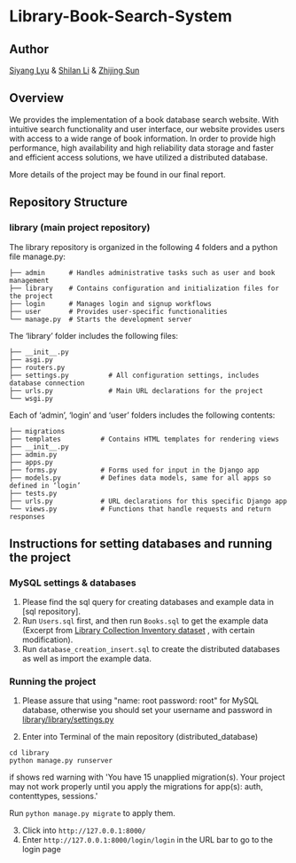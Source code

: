 # Library-Book-Search-System

## Author
[Siyang Lyu](https://github.com/IamLeon2022) & [Shilan Li](https://github.com/Shilan2024) & [Zhijing Sun](https://github.com/zhijingsun)  

## Overview
We provides the implementation of a book database search website. With intuitive search functionality and user interface, our website provides users with access to a wide range of book information.
In order to provide high performance, high availability and high reliability data storage and faster and efficient access solutions, we have utilized a distributed database.

More details of the project may be found in our final report.  


## Repository Structure
### library (main project repository)
The library repository is organized in the following 4 folders and a python file manage.py:
```
├── admin      # Handles administrative tasks such as user and book management
├── library    # Contains configuration and initialization files for the project
├── login      # Manages login and signup workflows
├── user       # Provides user-specific functionalities 
└── manage.py  # Starts the development server
```
The ‘library’ folder includes the following files:
```
├── __init__.py          
├── asgi.py              
├── routers.py           
├── settings.py          # All configuration settings, includes database connection
├── urls.py              # Main URL declarations for the project
└── wsgi.py         
```
Each of ‘admin’, ‘login’ and ‘user’ folders includes the following contents: 
```
├── migrations         
├── templates          # Contains HTML templates for rendering views
├── __init__.py       
├── admin.py           
├── apps.py        
├── forms.py           # Forms used for input in the Django app
├── models.py          # Defines data models, same for all apps so defined in ‘login’
├── tests.py           
├── urls.py            # URL declarations for this specific Django app
└── views.py           # Functions that handle requests and return responses
```



## Instructions for setting databases and running the project
### MySQL settings & databases
1. Please find the sql query for creating databases and example data in [sql repository].  
2. Run `Users.sql` first, and then run `Books.sql` to get the example data (Excerpt from [Library Collection Inventory dataset](https://data.seattle.gov/Community/Library-Collection-Inventory/6vkj-f5xf/about_data) , with certain modification).  
3. Run `database_creation_insert.sql` to create the distributed databases as well as import the example data.  

### Running the project
1. Please assure that using "name: root  password: root" for MySQL database, otherwise you should set your username and password in [library/library/settings.py](https://github.com/Shilan2024/distributed_database/blob/main/library/library/settings.py)

2. Enter into Terminal of the main repository (distributed_database)
```
cd library
python manage.py runserver
```
if shows red warning with 
'You have 15 unapplied migration(s). Your project may not work properly until you apply the migrations for app(s): auth, contenttypes, sessions.'

Run ```python manage.py migrate``` to apply them.

3. Click into `http://127.0.0.1:8000/`
4. Enter `http://127.0.0.1:8000/login/login` in the URL bar to go to the login page
